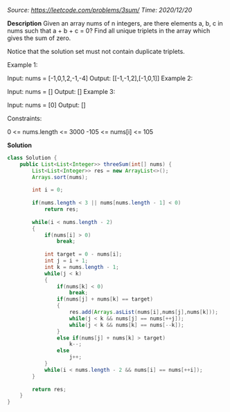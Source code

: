 *Source: https://leetcode.com/problems/3sum/*
*Time: 2020/12/20*

**Description**
Given an array nums of n integers, are there elements a, b, c in nums such that a + b + c = 0? Find all unique triplets in the array which gives the sum of zero.

Notice that the solution set must not contain duplicate triplets.

 

Example 1:

Input: nums = [-1,0,1,2,-1,-4]
Output: [[-1,-1,2],[-1,0,1]]
Example 2:

Input: nums = []
Output: []
Example 3:

Input: nums = [0]
Output: []
 

Constraints:

0 <= nums.length <= 3000
-105 <= nums[i] <= 105

**Solution**

```java
class Solution {
    public List<List<Integer>> threeSum(int[] nums) {
        List<List<Integer>> res = new ArrayList<>();
        Arrays.sort(nums);
        
        int i = 0;
        
        if(nums.length < 3 || nums[nums.length - 1] < 0)
            return res;
        
        while(i < nums.length - 2)
        {
            if(nums[i] > 0)
                break;
            
            int target = 0 - nums[i];
            int j = i + 1;
            int k = nums.length - 1;
            while(j < k)
            {
                if(nums[k] < 0)
                    break;
                if(nums[j] + nums[k] == target)
                {
                    res.add(Arrays.asList(nums[i],nums[j],nums[k]));
                    while(j < k && nums[j] == nums[++j]);
                    while(j < k && nums[k] == nums[--k]);
                }
                else if(nums[j] + nums[k] > target)
                    k--;
                else
                    j++;
            }
            while(i < nums.length - 2 && nums[i] == nums[++i]);
        }
        
        return res;
    }
}

```
